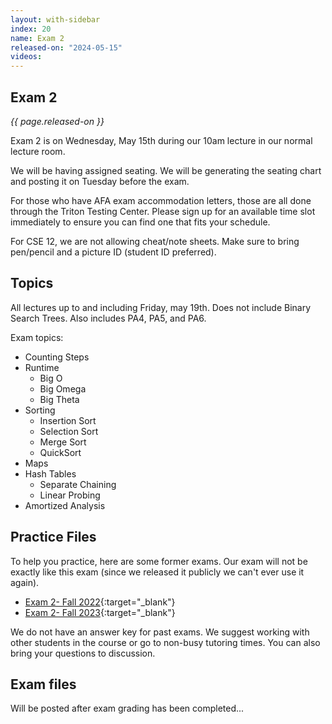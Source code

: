```yaml
---
layout: with-sidebar
index: 20
name: Exam 2
released-on: "2024-05-15"
videos:
---
```


## Exam 2

_{{ page.released-on }}_

Exam 2 is on Wednesday, May 15th during our 10am lecture in our normal lecture room.

We will be having assigned seating. We will be generating the seating chart and posting it on Tuesday before the exam.

For those who have AFA exam accommodation letters, those are all done through the Triton Testing Center. Please sign up for an available time slot immediately to ensure you can find one that fits your schedule.

For CSE 12, we are not allowing cheat/note sheets. Make sure to bring pen/pencil and a picture ID (student ID preferred).

## Topics

All lectures up to and including Friday, may 19th. Does not include Binary Search Trees. Also includes PA4, PA5, and PA6.

Exam topics:
- Counting Steps 
- Runtime
    - Big O
    - Big Omega
    - Big Theta
- Sorting
    - Insertion Sort
    - Selection Sort
    - Merge Sort
    - QuickSort
- Maps
- Hash Tables
    - Separate Chaining
    - Linear Probing
- Amortized Analysis 

## Practice Files

To help you practice, here are some former exams. Our exam will not be exactly like this exam (since we released it publicly we can't ever use it again).

- [Exam 2- Fall 2022](https://drive.google.com/file/d/1h9rToRHt3BXWm08LAKjZrAsf9XZ6TKcs/view?usp=sharing){:target="_blank"}
- [Exam 2- Fall 2023](https://drive.google.com/file/d/1xooGyv1tyylXaPujIlNX28Ea79culu-d/view?usp=sharing){:target="_blank"}

We do not have an answer key for past exams. We suggest working with other students in the course or go to non-busy tutoring times. You can also bring your questions to discussion.

## Exam files

Will be posted after exam grading has been completed...
